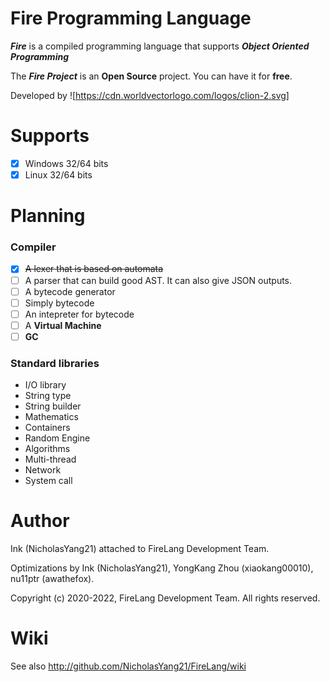 # Fire Programming Language

_**Fire**_ is a compiled programming language that supports _**Object Oriented Programming**_

The _**Fire Project**_ is an **Open Source** project. You can have it for **free**.

Developed by ![https://cdn.worldvectorlogo.com/logos/clion-2.svg]

# Supports

- [x] Windows 32/64 bits
- [x] Linux 32/64 bits

# Planning

### Compiler

- [x] ~~A lexer that is based on automata~~
- [ ] A parser that can build good AST. It can also give JSON outputs.
- [ ] A bytecode generator
- [ ] Simply bytecode
- [ ] An intepreter for bytecode
- [ ] A **Virtual Machine**
- [ ] **GC**

### Standard libraries

- I/O library
- String type
- String builder
- Mathematics
- Containers
- Random Engine
- Algorithms
- Multi-thread
- Network
- System call

# Author

Ink (NicholasYang21) attached to FireLang Development Team.

Optimizations by Ink (NicholasYang21), YongKang Zhou (xiaokang00010), nu11ptr (awathefox). 

Copyright (c) 2020-2022, FireLang Development Team. All rights reserved.

# Wiki

See also http://github.com/NicholasYang21/FireLang/wiki
